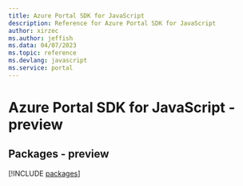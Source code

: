 ```yaml
---
title: Azure Portal SDK for JavaScript
description: Reference for Azure Portal SDK for JavaScript
author: xirzec
ms.author: jeffish
ms.data: 04/07/2023
ms.topic: reference
ms.devlang: javascript
ms.service: portal
---
```

# Azure Portal SDK for JavaScript - preview
## Packages - preview
[!INCLUDE [packages](portal-index.md)]